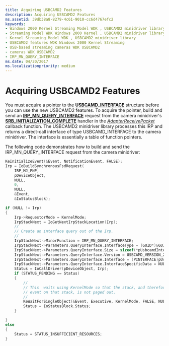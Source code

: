 ```yaml
---
title: Acquiring USBCAMD2 Features
description: Acquiring USBCAMD2 Features
ms.assetid: 39db38a8-8279-4c61-9010-cc6d4767efc2
keywords:
- Windows 2000 Kernel Streaming Model WDK , USBCAMD2 minidriver library
- Streaming Model WDK Windows 2000 Kernel , USBCAMD2 minidriver library
- Kernel Streaming Model WDK , USBCAMD2 minidriver library
- USBCAMD2 features WDK Windows 2000 Kernel Streaming
- USB-based streaming cameras WDK USBCAMD2
- cameras WDK USBCAMD2
- IRP_MN_QUERY_INTERFACE
ms.date: 04/20/2017
ms.localizationpriority: medium
---
```


# Acquiring USBCAMD2 Features


You must acquire a pointer to the [**USBCAMD\_INTERFACE**](https://docs.microsoft.com/windows-hardware/drivers/ddi/usbcamdi/ns-usbcamdi-usbcamd_interface) structure before you can use the new USBCAMD2 features. To acquire the pointer, build and send an [**IRP\_MN\_QUERY\_INTERFACE**](https://docs.microsoft.com/windows-hardware/drivers/kernel/irp-mn-query-interface) request from the camera minidriver's [**SRB\_INITIALIZATION\_COMPLETE**](https://docs.microsoft.com/windows-hardware/drivers/stream/srb-initialization-complete) handler in the [*AdapterReceivePacket*](https://docs.microsoft.com/windows-hardware/drivers/ddi/usbcamdi/nc-usbcamdi-padapter_receive_packet_routine) callback function. The USBCAMD2 minidriver library processes this IRP and returns a direct-call interface of type USBCAMD\_INTERFACE to the camera minidriver. The interface is essentially a table of function pointers.

The following code demonstrates how to build and send the IRP\_MN\_QUERY\_INTERFACE request from the camera minidriver:

```cpp
KeInitializeEvent(&Event, NotificationEvent, FALSE);
Irp = IoBuildSynchronousFsdRequest(
    IRP_MJ_PNP,
    pDeviceObject,
    NULL,
    0,
    NULL,
    &Event,
    &IoStatusBlock);

if (NULL != Irp)
{
    Irp->RequestorMode = KernelMode;
    IrpStackNext = IoGetNextIrpStackLocation(Irp);
    //
    // Create an interface query out of the Irp.
    //
    IrpStackNext->MinorFunction = IRP_MN_QUERY_INTERFACE;
    IrpStackNext->Parameters.QueryInterface.InterfaceType = (GUID*)&GUID_USBCAMD_INTERFACE;
    IrpStackNext->Parameters.QueryInterface.Size = sizeof(*pUsbcamdInterface);
    IrpStackNext->Parameters.QueryInterface.Version = USBCAMD_VERSION_200;
    IrpStackNext->Parameters.QueryInterface.Interface = (PINTERFACE)pUsbcamdInterface;
    IrpStackNext->Parameters.QueryInterface.InterfaceSpecificData = NULL;
    Status = IoCallDriver(pDeviceObject, Irp);
    if (STATUS_PENDING == Status)
    {
        //
        // This  waits using KernelMode so that the stack, and therefore the
        // event on that stack, is not paged out.
        //
        KeWaitForSingleObject(&Event, Executive, KernelMode, FALSE, NULL);
        Status = IoStatusBlock.Status;
    }

}
else
{
    Status = STATUS_INSUFFICIENT_RESOURCES;
}
```

 

 




